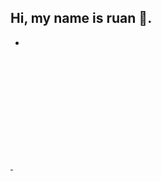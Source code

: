 ## Hi, my name is ruan 💢.

- 
<div>
 <a href="https://discord.gg/simplify">
  <img height="180em" scr="https://github-readme-stats.vercel.app/api?username=RuanV-S&show_icons=true&theme=dracula">
  <img height="180em" scr="https://github-readme-stats.vercel.app/api?username=RuanV-S&show_icons=true&theme=transparent">
 </div>
